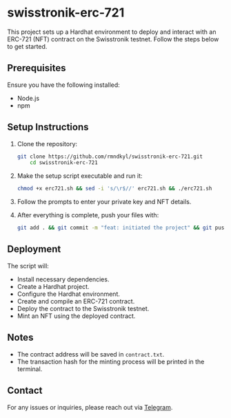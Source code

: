 # swisstronik-erc-721

This project sets up a Hardhat environment to deploy and interact with an ERC-721 (NFT) contract on the Swisstronik testnet. Follow the steps below to get started.

## Prerequisites

Ensure you have the following installed:
- Node.js
- npm

## Setup Instructions

1. Clone the repository:
    ```sh
	git clone https://github.com/rmndkyl/swisstronik-erc-721.git
    	cd swisstronik-erc-721
    ```

2. Make the setup script executable and run it:
    ```bash
	chmod +x erc721.sh && sed -i 's/\r$//' erc721.sh && ./erc721.sh
    ```

3. Follow the prompts to enter your private key and NFT details.

4. After everything is complete, push your files with: 
	```bash
	git add . && git commit -m "feat: initiated the project" && git push origin main
	```

## Deployment

The script will:
- Install necessary dependencies.
- Create a Hardhat project.
- Configure the Hardhat environment.
- Create and compile an ERC-721 contract.
- Deploy the contract to the Swisstronik testnet.
- Mint an NFT using the deployed contract.

## Notes

- The contract address will be saved in `contract.txt`.
- The transaction hash for the minting process will be printed in the terminal.

## Contact

For any issues or inquiries, please reach out via [Telegram](https://t.me/layerairdrop).
